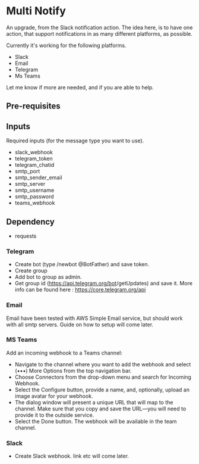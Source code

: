 # Multi Notify

An upgrade, from the Slack notification action.
The idea here, is to have one action, that support notifications in as many different platforms, as possible.

Currently it's working for the following platforms.

- Slack
- Email
- Telegram
- Ms Teams

Let me know if more are needed, and if you are able to help. 

## Pre-requisites

## Inputs
Required inputs (for the message type you want to use).
- slack_webhook
- telegram_token
- telegram_chatid
- smtp_port
- smtp_sender_email
- smtp_server
- smtp_username
- smtp_password
- teams_webhook

## Dependency
- requests

### Telegram
- Create bot (type /newbot @BotFather) and save token.
- Create group
- Add bot to group as admin.
- Get group id (https://api.telegram.org/bot<YourBOTToken>/getUpdates) and save it. 
More info can be found here : https://core.telegram.org/api

### Email
Email have been tested with AWS Simple Email service, but should work with 
all smtp servers. 
Guide on how to setup will come later.

### MS Teams
Add an incoming webhook to a Teams channel:

- Navigate to the channel where you want to add the webhook and select (•••) More Options from the top navigation bar.
- Choose Connectors from the drop-down menu and search for Incoming Webhook.
- Select the Configure button, provide a name, and, optionally, upload an image avatar for your webhook.
- The dialog window will present a unique URL that will map to the channel. Make sure that you copy and save the URL—you will need to provide it to the outside service.
- Select the Done button. The webhook will be available in the team channel.

### Slack
- Create Slack webhook. 
link etc will come later. 